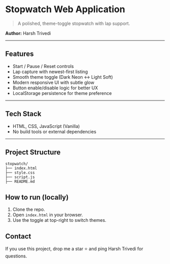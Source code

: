 # Stopwatch Web Application

> A polished, theme-toggle stopwatch with lap support.

**Author:** Harsh Trivedi

---

## Features

- Start / Pause / Reset controls
- Lap capture with newest-first listing
- Smooth theme toggle (Dark Neon ↔ Light Soft)
- Modern responsive UI with subtle glow
- Button enable/disable logic for better UX
- LocalStorage persistence for theme preference

---

## Tech Stack

- HTML, CSS, JavaScript (Vanilla)
- No build tools or external dependencies

---

## Project Structure

```
stopwatch/
├── index.html
├── style.css
├── script.js
├── README.md

```
## How to run (locally)

1. Clone the repo.
2. Open `index.html` in your browser.
3. Use the toggle at top-right to switch themes.

## Contact

If you use this project, drop me a star ⭐ and ping Harsh Trivedi for questions.
